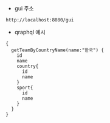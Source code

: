 - gui 주소
```
http://localhost:8080/gui
```

- qraphql 예시
```
{
  getTeamByCountryName(name:"한국") {
    id
    name
    country{
      id
      name
    }
    sport{
      id
      name
    }
  }
}
```
